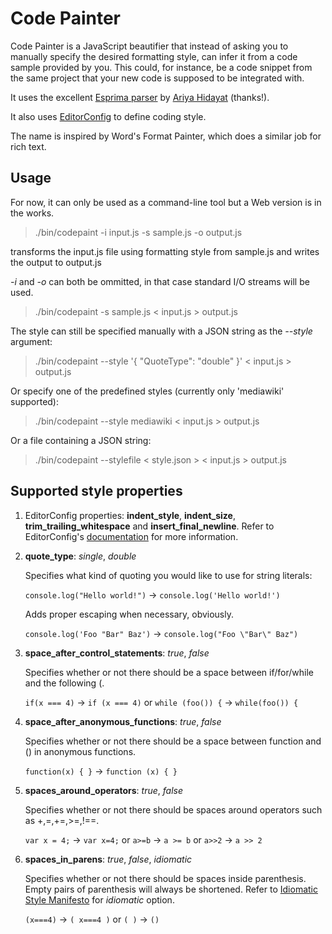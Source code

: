 Code Painter
============

Code Painter is a JavaScript beautifier that instead of asking you to manually specify the desired formatting style,
can infer it from a code sample provided by you. This could, for instance, be a code snippet from the same project
that your new code is supposed to be integrated with.

It uses the excellent [Esprima parser](http://esprima.org/) by [Ariya Hidayat](http://ariya.ofilabs.com/) (thanks!).

It also uses [EditorConfig](http://editorconfig.org/) to define coding style.

The name is inspired by Word's Format Painter, which does a similar job for rich text.

Usage
-----

For now, it can only be used as a command-line tool but a Web version is in the works.

> ./bin/codepaint -i input.js -s sample.js -o output.js

transforms the input.js file using formatting style from sample.js and writes the output to output.js

*-i* and *-o* can both be ommitted, in that case standard I/O streams will be used.

> ./bin/codepaint -s sample.js < input.js > output.js

The style can still be specified manually with a JSON string as the *--style* argument:

> ./bin/codepaint --style '{ "QuoteType": "double" }' < input.js > output.js

Or specify one of the predefined styles (currently only 'mediawiki' supported):

> ./bin/codepaint --style mediawiki < input.js > output.js

Or a file containing a JSON string:

> ./bin/codepaint --stylefile < style.json > < input.js > output.js

Supported style properties
--------------------------

1.  EditorConfig properties: **indent\_style**, **indent\_size**, **trim\_trailing\_whitespace** and
    **insert\_final\_newline**. Refer to EditorConfig's [documentation](http://editorconfig.org/) for more information.

1.  **quote\_type**: *single*, *double*

    Specifies what kind of quoting you would like to use for string literals:

    `console.log("Hello world!")` -> `console.log('Hello world!')`

    Adds proper escaping when necessary, obviously.

    `console.log('Foo "Bar" Baz')` -> `console.log("Foo \"Bar\" Baz")`

1.  **space\_after\_control\_statements**: *true*, *false*

    Specifies whether or not there should be a space between if/for/while and the following (.

    `if(x === 4)` -> `if (x === 4)` or `while (foo()) {` -> `while(foo()) {`

1.  **space\_after\_anonymous\_functions**: *true*, *false*

    Specifies whether or not there should be a space between function and () in anonymous functions.

    `function(x) { }` -> `function (x) { }`

1.  **spaces\_around\_operators**: *true*, *false*

    Specifies whether or not there should be spaces around operators such as +,=,+=,>=,!==.

    `var x = 4;` -> `var x=4;` or `a>=b` -> `a >= b` or `a>>2` -> `a >> 2`

1.  **spaces\_in\_parens**: *true*, *false*, *idiomatic*

    Specifies whether or not there should be spaces inside parenthesis. Empty pairs of parenthesis will always be
    shortened. Refer to [Idiomatic Style Manifesto](https://github.com/rwldrn/idiomatic.js/#whitespace) for
    *idiomatic* option.

    `(x===4)` -> `( x===4 )` or `( )` -> `()`
